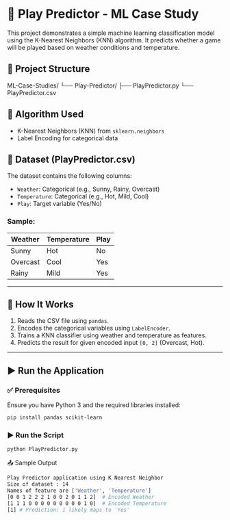 # 🎯 Play Predictor - ML Case Study

This project demonstrates a simple machine learning classification model using the K-Nearest Neighbors (KNN) algorithm. It predicts whether a game will be played based on weather conditions and temperature.

## 📂 Project Structure
ML-Case-Studies/
└── Play-Predictor/
├── PlayPredictor.py
└── PlayPredictor.csv

## 🧠 Algorithm Used
- K-Nearest Neighbors (KNN) from `sklearn.neighbors`  
- Label Encoding for categorical data

## 📌 Dataset (PlayPredictor.csv)
The dataset contains the following columns:
- `Weather`: Categorical (e.g., Sunny, Rainy, Overcast)  
- `Temperature`: Categorical (e.g., Hot, Mild, Cool)  
- `Play`: Target variable (Yes/No)

### Sample:

| Weather  | Temperature | Play |
|----------|-------------|------|
| Sunny    | Hot         | No   |
| Overcast | Cool        | Yes  |
| Rainy    | Mild        | Yes  |

---

## 🚀 How It Works
1. Reads the CSV file using `pandas`.  
2. Encodes the categorical variables using `LabelEncoder`.  
3. Trains a KNN classifier using weather and temperature as features.  
4. Predicts the result for given encoded input `[0, 2]` (Overcast, Hot).

---

## ▶️ Run the Application

### ✅ Prerequisites
Ensure you have Python 3 and the required libraries installed:

```bash
pip install pandas scikit-learn
```

### ▶️ Run the Script
```bash
python PlayPredictor.py
```

📤 Sample Output
```bash
Play Predictor application using K Nearest Neighbor
Size of dataset : 14
Names of feature are ['Weather', 'Temperature']
[0 0 1 2 2 2 1 0 0 2 0 1 1 2]  # Encoded Weather
[1 1 1 0 0 0 0 0 0 0 0 0 1 0]  # Encoded Temperature
[1] # Prediction: 1 likely maps to 'Yes'
```
